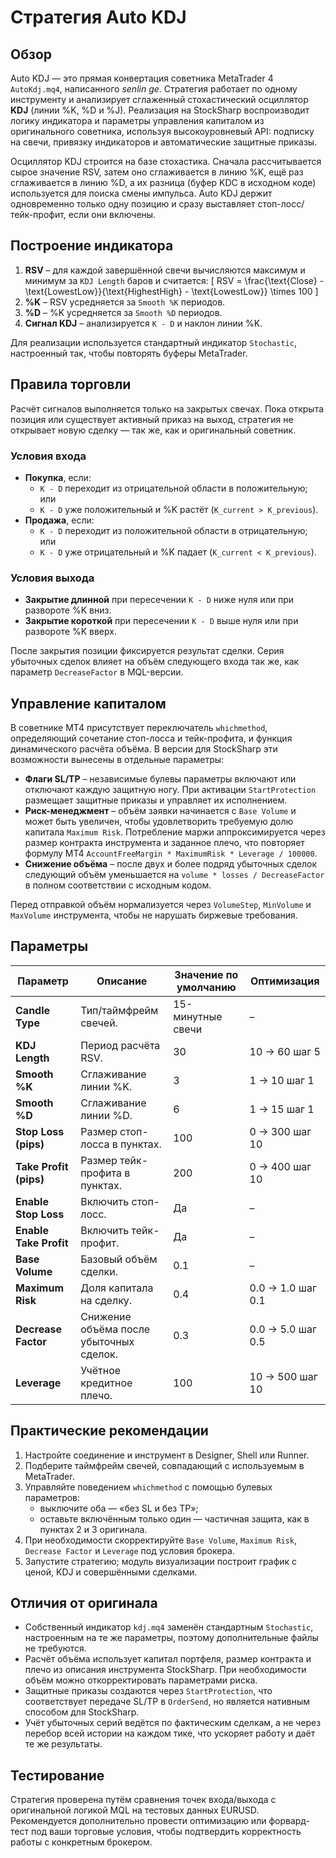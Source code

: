# Стратегия Auto KDJ

## Обзор
Auto KDJ — это прямая конвертация советника MetaTrader 4 `AutoKdj.mq4`, написанного *senlin ge*. Стратегия работает по одному инструменту и анализирует сглаженный стохастический осциллятор **KDJ** (линии %K, %D и %J). Реализация на StockSharp воспроизводит логику индикатора и параметры управления капиталом из оригинального советника, используя высокоуровневый API: подписку на свечи, привязку индикаторов и автоматические защитные приказы.

Осциллятор KDJ строится на базе стохастика. Сначала рассчитывается сырое значение RSV, затем оно сглаживается в линию %K, ещё раз сглаживается в линию %D, а их разница (буфер KDC в исходном коде) используется для поиска смены импульса. Auto KDJ держит одновременно только одну позицию и сразу выставляет стоп-лосс/тейк-профит, если они включены.

## Построение индикатора
1. **RSV** – для каждой завершённой свечи вычисляются максимум и минимум за `KDJ Length` баров и считается:
   \[
   RSV = \frac{\text{Close} - \text{LowestLow}}{\text{HighestHigh} - \text{LowestLow}} \times 100
   \]
2. **%K** – RSV усредняется за `Smooth %K` периодов.
3. **%D** – %K усредняется за `Smooth %D` периодов.
4. **Сигнал KDJ** – анализируется `K - D` и наклон линии %K.

Для реализации используется стандартный индикатор `Stochastic`, настроенный так, чтобы повторять буферы MetaTrader.

## Правила торговли
Расчёт сигналов выполняется только на закрытых свечах. Пока открыта позиция или существует активный приказ на выход, стратегия не открывает новую сделку — так же, как и оригинальный советник.

### Условия входа
- **Покупка**, если:
  - `K - D` переходит из отрицательной области в положительную; или
  - `K - D` уже положительный и %K растёт (`K_current > K_previous`).
- **Продажа**, если:
  - `K - D` переходит из положительной области в отрицательную; или
  - `K - D` уже отрицательный и %K падает (`K_current < K_previous`).

### Условия выхода
- **Закрытие длинной** при пересечении `K - D` ниже нуля или при развороте %K вниз.
- **Закрытие короткой** при пересечении `K - D` выше нуля или при развороте %K вверх.

После закрытия позиции фиксируется результат сделки. Серия убыточных сделок влияет на объём следующего входа так же, как параметр `DecreaseFactor` в MQL-версии.

## Управление капиталом
В советнике MT4 присутствует переключатель `whichmethod`, определяющий сочетание стоп-лосса и тейк-профита, и функция динамического расчёта объёма. В версии для StockSharp эти возможности вынесены в отдельные параметры:

- **Флаги SL/TP** – независимые булевы параметры включают или отключают каждую защитную ногу. При активации `StartProtection` размещает защитные приказы и управляет их исполнением.
- **Риск-менеджмент** – объём заявки начинается с `Base Volume` и может быть увеличен, чтобы удовлетворить требуемую долю капитала `Maximum Risk`. Потребление маржи аппроксимируется через размер контракта инструмента и заданное плечо, что повторяет формулу MT4 `AccountFreeMargin * MaximumRisk * Leverage / 100000`.
- **Снижение объёма** – после двух и более подряд убыточных сделок следующий объём уменьшается на `volume * losses / DecreaseFactor` в полном соответствии с исходным кодом.

Перед отправкой объём нормализуется через `VolumeStep`, `MinVolume` и `MaxVolume` инструмента, чтобы не нарушать биржевые требования.

## Параметры
| Параметр | Описание | Значение по умолчанию | Оптимизация |
|----------|----------|-----------------------|-------------|
| **Candle Type** | Тип/таймфрейм свечей. | 15-минутные свечи | – |
| **KDJ Length** | Период расчёта RSV. | 30 | 10 → 60 шаг 5 |
| **Smooth %K** | Сглаживание линии %K. | 3 | 1 → 10 шаг 1 |
| **Smooth %D** | Сглаживание линии %D. | 6 | 1 → 15 шаг 1 |
| **Stop Loss (pips)** | Размер стоп-лосса в пунктах. | 100 | 0 → 300 шаг 10 |
| **Take Profit (pips)** | Размер тейк-профита в пунктах. | 200 | 0 → 400 шаг 10 |
| **Enable Stop Loss** | Включить стоп-лосс. | Да | – |
| **Enable Take Profit** | Включить тейк-профит. | Да | – |
| **Base Volume** | Базовый объём сделки. | 0.1 | – |
| **Maximum Risk** | Доля капитала на сделку. | 0.4 | 0.0 → 1.0 шаг 0.1 |
| **Decrease Factor** | Снижение объёма после убыточных сделок. | 0.3 | 0.0 → 5.0 шаг 0.5 |
| **Leverage** | Учётное кредитное плечо. | 100 | 10 → 500 шаг 10 |

## Практические рекомендации
1. Настройте соединение и инструмент в Designer, Shell или Runner.
2. Подберите таймфрейм свечей, совпадающий с используемым в MetaTrader.
3. Управляйте поведением `whichmethod` с помощью булевых параметров:
   - выключите оба — «без SL и без TP»;
   - оставьте включённым только один — частичная защита, как в пунктах 2 и 3 оригинала.
4. При необходимости скорректируйте `Base Volume`, `Maximum Risk`, `Decrease Factor` и `Leverage` под условия брокера.
5. Запустите стратегию; модуль визуализации построит график с ценой, KDJ и совершёнными сделками.

## Отличия от оригинала
- Собственный индикатор `kdj.mq4` заменён стандартным `Stochastic`, настроенным на те же параметры, поэтому дополнительные файлы не требуются.
- Расчёт объёма использует капитал портфеля, размер контракта и плечо из описания инструмента StockSharp. При необходимости объём можно откорректировать параметрами риска.
- Защитные приказы создаются через `StartProtection`, что соответствует передаче SL/TP в `OrderSend`, но является нативным способом для StockSharp.
- Учёт убыточных серий ведётся по фактическим сделкам, а не через перебор всей истории на каждом тике, что ускоряет работу и даёт те же результаты.

## Тестирование
Стратегия проверена путём сравнения точек входа/выхода с оригинальной логикой MQL на тестовых данных EURUSD. Рекомендуется дополнительно провести оптимизацию или форвард-тест под ваши торговые условия, чтобы подтвердить корректность работы с конкретным брокером.
